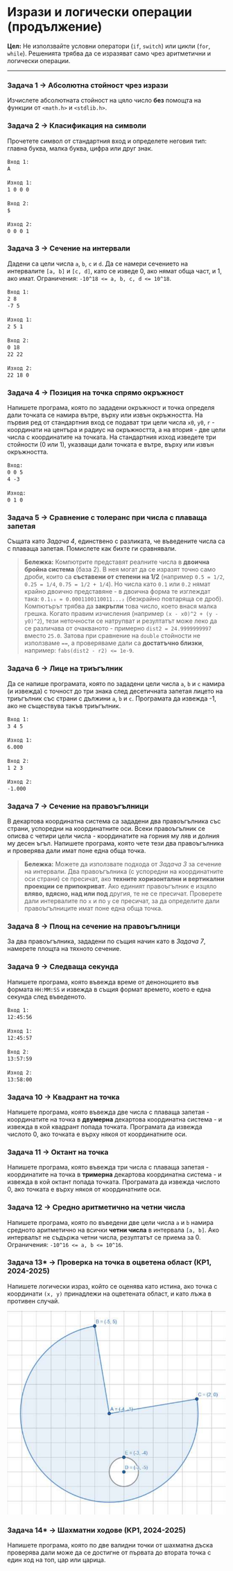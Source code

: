 # Изрази и логически операции (продължение)

**Цел:** Не използвайте условни оператори (`if`, `switch`) или цикли (`for`, `while`). Решенията трябва да се изразяват само чрез аритметични и логически операции.

---

### Задача 1 → Абсолютна стойност чрез изрази

Изчислете абсолютната стойност на цяло число **без** помощта на функции от `<math.h>` и `<stdlib.h>`.

### Задача 2 → Класификация на символи

Прочетете символ от стандартния вход и определете неговия тип: главна буква, малка буква, цифра или друг знак.

```
Вход 1:
A

Изход 1:
1 0 0 0

Вход 2:
$

Изход 2:
0 0 0 1
```

### Задача 3 → Сечение на интервали

Дадени са цели числа `a`, `b`, `c` и `d`. Да се намери сечението на интервалите `[a, b]` и `[c, d]`, като се изведе 0, ако нямат обща част, и 1, ако имат. Ограничения: `-10^18 <= a, b, c, d <= 10^18`.

```
Вход 1:
2 8
-7 5

Изход 1:
2 5 1

Вход 2:
0 18
22 22

Изход 2:
22 18 0
```

### Задача 4 → Позиция на точка спрямо окръжност

Напишете програма, която по зададени окръжност и точка определя дали точката се намира вътре, върху или извън окръжността. На първия ред от стандартния вход се подават три цели числа `x0`, `y0`, `r` - координати на центъра и радиус на окръжността, а на втория - две цели числа с координатите на точката. На стандартния изход изведете три стойности (0 или 1), указващи дали точката е вътре, върху или извън окръжността.

```
Вход:
0 0 5
4 -3

Изход:
0 1 0
```

### Задача 5 → Сравнение с толеранс при числа с плаваща запетая

Същата като *Задача 4*, единствено с разликата, че въведените числа са с плаваща запетая. Помислете как бихте ги сравнявали.

> **Бележка:** Компютрите представят реалните числа в **двоична бройна система** (база 2). В нея могат да се изразят точно само дроби, които са **съставени от степени на 1/2** (например `0.5 = 1/2`, `0.25 = 1/4`, `0.75 = 1/2 + 1/4`). Но числа като `0.1` или `0.2` нямат крайно двоично представяне - в двоична форма те изглеждат така: `0.1₁₀ = 0.0001100110011...₂` (безкрайно повтаряща се дроб). Компютърът трябва да **закръгли** това число, което внася малка грешка. Когато правим изчисления (например `(x - x0)^2 + (y - y0)^2`), тези неточности се натрупват и резултатът може леко да се различава от очакваното - примерно `dist2 = 24.9999999997` вместо `25.0`. Затова при сравнение на `double` стойности не използваме `==`, а проверяваме дали са **достатъчно близки**, например: `fabs(dist2 - r2) <= 1e-9`.

### Задача 6 → Лице на триъгълник

Да се напише програмата, която по зададени цели числа `a`, `b` и `c` намира (и извежда) с точност до три знака след десетичната запетая лицето на триъгълник със страни с дължини `a`, `b` и `c`. Програмата да извежда -1, ако не съществува такъв триъгълник.

```
Вход 1:
3 4 5

Изход 1:
6.000

Вход 2:
1 2 3

Изход 2:
-1.000
```

### Задача 7 → Сечение на правоъгълници

В декартова координатна система са зададени два правоъгълника със страни, успоредни на координатните оси. Всеки правоъгълник се описва с четири цели числа - координатите на горния му ляв и долния му десен ъгъл. Напишете програма, която чете тези два правоъгълника и проверява дали имат поне една обща точка.

> **Бележка:** Можете да използвате подхода от *Задача 3* за сечение на интервали. Два правоъгълника (с успоредни на координатните оси страни) се пресичат, ако **техните хоризонтални и вертикални проекции се припокриват**. Ако единият правоъгълник е изцяло **вляво, вдясно, над или под** другия, те не се пресичат. Проверете дали интервалите по `x` и по `y` се пресичат, за да определите дали правоъгълниците имат поне една обща точка.

### Задача 8 → Площ на сечение на правоъгълници

За два правоъгълника, зададени по същия начин като в *Задача 7*, намерете площта на тяхното сечение.

### Задача 9 → Следваща секунда

Напишете програма, която въвежда време от денонощието във формата `HH:MM:SS` и извежда в същия формат времето, което е една секунда след въведеното.

```
Вход 1:
12:45:56

Изход 1:
12:45:57

Вход 2:
13:57:59

Изход 2:
13:58:00
```

### Задача 10 → Квадрант на точка

Напишете програма, която въвежда две числа с плаваща запетая - координатите на точка в **двумерна** декартова координатна система - и извежда в кой квадрант попада точката. Програмата да извежда числото 0, ако точката е върху някоя от координатните оси.

### Задача 11 → Октант на точка

Напишете програма, която въвежда три числа с плаваща запетая - координатите на точка в **тримерна** декартова координатна система - и извежда в кой октант попада точката. Програмата да извежда числото 0, ако точката е върху някоя от координатните оси.

### Задача 12 → Средно аритметично на четни числа

Напишете програма, която по въведени две цели числа `a` и `b` намира средното аритметично на всички **четни числа** в интервала `[a, b]`. Ако интервалът не съдържа четни числа, резултатът се приема за 0. Ограничения: `-10^16 <= a, b <= 10^16`.

### Задача 13* → Проверка на точка в оцветена област (КР1, 2024-2025)

Напишете логически израз, който се оценява като истина, ако точка с координати `(x, y)` принадлежи на оцветената област, и като лъжа в противен случай.

![Оцветена област](./images/colored_area.png)

### Задача 14* → Шахматни ходове (КР1, 2024-2025)

Напишете програма, която по две валидни точки от шахматна дъска проверява дали може да се достигне от първата до втората точка с един ход на топ, цар или царица.